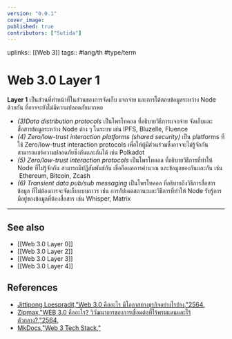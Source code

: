 ```yaml
---
version: "0.0.1"
cover_image:
published: true
contributors: ["Sutida"]
---
```

uplinks:: [[Web 3]]
tags:: #lang/th #type/term 

# Web 3.0 Layer 1
**Layer 1** เป็นส่วนที่ทำหน้าที่ในส่วนของการจัดเก็บ แจกจ่าย และการโต้ตอบข้อมูลระหว่าง Node ด้วยกัน ที่อาจจะยังไม่มีความปลอดภัยมากพอ
- *(3)Data distribution protocols* เป็นโพรโทคอล ที่อธิบายวิธีการเเจกจ่าย จัดเก็บและสื่อสารข้อมูลระหว่าง Node ต่าง ๆ ในระบบ เช่น IPFS, Bluzelle, Fluence
- *(4) Zero/low-trust interaction platforms (shared security)* เป็น platforms ที่ใช้ Zero/low-trust interaction protocols เพื่อให้ผู้มีส่วนร่วมซึ่งอาจจะไม่รู้จักกันสามารถแชร์ความปลอดภัยซึ่งกันเเละกันได้ เช่น Polkadot
- *(5) Zero/low-trust interaction protocols* เป็นโพรโทคอล ที่อธิบายวิธีการที่ทำให้ Node ที่ไม่รู้จักกัน สามารถมีปฏิสัมพันธ์กัน เชื่อถือผลการคำนวณ และข้อมูลของกันเเละกัน เช่น  Ethereum, Bitcoin, Zcash
- *(6) Transient data pub/sub messaging* เป็นโพรโทคอล ที่อธิบายถึงวิธีการสื่อสารข้อมูล ที่ไม่ต้องการจะจัดเก็บเเบบถาวร เช่น การอัปเดตสถานะและวิธีการที่ทำให้ Node รับรู้การมีอยู่ของข้อมูลที่ต้องสื่อสาร เช่น Whisper, Matrix

---
## See also
- [[Web 3.0 Layer 0]]
- [[Web 3.0 Layer 2]]
- [[Web 3.0 Layer 3]]
- [[Web 3.0 Layer 4]]
## References
- [Jittipong Loespradit,"Web 3.0 คืออะไร มีโอกาสทางธุรกิจอย่างไรบ้าง,"2564.](https://www.martechthai.com/technology/what-is-web-3-and-marketing/)
- [Zipmax,"WEB 3.0 คืออะไร? วิวัฒนาการของการเชื่อมต่อที่ไร้พรมแดนและไร้ตัวกลาง?,"2564.](https://www.finnomena.com/zipmex/what-is-web-3-0/)
- [MkDocs,"Web 3 Tech Stack,"](https://web3-technology-stack.readthedocs.io/en/latest/)
